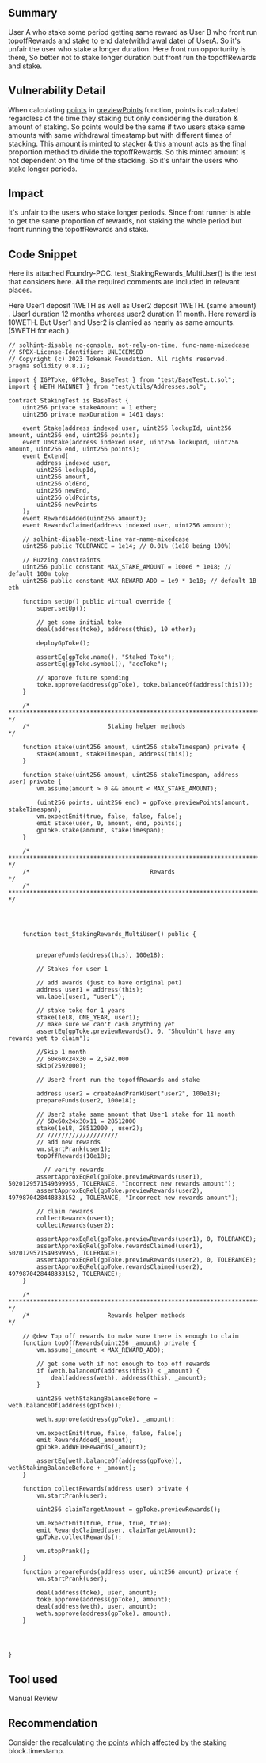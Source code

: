 ## Summary
User A who stake some period getting same reward as User B who front run topoffRewards and stake to end date(withdrawal date)
of UserA. So it's unfair the user who stake a longer duration. Here front run opportunity is there,  So better not to stake longer duration but front run the topoffRewards and stake. 

## Vulnerability Detail
When calculating [points](https://github.com/sherlock-audit/2023-06-tokemak-BPZ/blob/main/v2-core-audit-2023-07-14/src/staking/GPToke.sol#L195) in [previewPoints](https://github.com/sherlock-audit/2023-06-tokemak-BPZ/blob/main/v2-core-audit-2023-07-14/src/staking/GPToke.sol#L183C2-L196C6) function, points is calculated regardless of the time they staking but
only considering the duration & amount of staking. So points would be the same if two users stake same amounts with same withdrawal timestamp but with different times of stacking. This amount is minted to stacker & this amount acts as the final
proportion method to divide the topoffRewards. So this minted amount is not dependent on the time of the stacking. So it's unfair the users who stake longer periods.

## Impact
It's unfair to the users who stake longer periods. Since front runner is able to get the same proportion of rewards, not staking the whole period but front running the topoffRewards and stake. 

## Code Snippet

Here its attached Foundry-POC.  test_StakingRewards_MultiUser() is the test that considers here. All the required comments are included in relevant places. 

Here User1 deposit 1WETH as well as User2 deposit 1WETH. (same amount) . User1 duration 12 months whereas user2 duration 11
month. Here reward is 10WETH. But User1 and User2 is clamied as nearly as same amounts. (5WETH for each ). 


```solidity
// solhint-disable no-console, not-rely-on-time, func-name-mixedcase
// SPDX-License-Identifier: UNLICENSED
// Copyright (c) 2023 Tokemak Foundation. All rights reserved.
pragma solidity 0.8.17;

import { IGPToke, GPToke, BaseTest } from "test/BaseTest.t.sol";
import { WETH_MAINNET } from "test/utils/Addresses.sol";

contract StakingTest is BaseTest {
    uint256 private stakeAmount = 1 ether;
    uint256 private maxDuration = 1461 days;

    event Stake(address indexed user, uint256 lockupId, uint256 amount, uint256 end, uint256 points);
    event Unstake(address indexed user, uint256 lockupId, uint256 amount, uint256 end, uint256 points);
    event Extend(
        address indexed user,
        uint256 lockupId,
        uint256 amount,
        uint256 oldEnd,
        uint256 newEnd,
        uint256 oldPoints,
        uint256 newPoints
    );
    event RewardsAdded(uint256 amount);
    event RewardsClaimed(address indexed user, uint256 amount);

    // solhint-disable-next-line var-name-mixedcase
    uint256 public TOLERANCE = 1e14; // 0.01% (1e18 being 100%)

    // Fuzzing constraints
    uint256 public constant MAX_STAKE_AMOUNT = 100e6 * 1e18; // default 100m toke
    uint256 public constant MAX_REWARD_ADD = 1e9 * 1e18; // default 1B eth

    function setUp() public virtual override {
        super.setUp();

        // get some initial toke
        deal(address(toke), address(this), 10 ether);

        deployGpToke();

        assertEq(gpToke.name(), "Staked Toke");
        assertEq(gpToke.symbol(), "accToke");

        // approve future spending
        toke.approve(address(gpToke), toke.balanceOf(address(this)));
    }

    /* **************************************************************************** */
    /* 						Staking helper methods									*/

    function stake(uint256 amount, uint256 stakeTimespan) private {
        stake(amount, stakeTimespan, address(this));
    }

    function stake(uint256 amount, uint256 stakeTimespan, address user) private {
        vm.assume(amount > 0 && amount < MAX_STAKE_AMOUNT);

        (uint256 points, uint256 end) = gpToke.previewPoints(amount, stakeTimespan);
        vm.expectEmit(true, false, false, false);
        emit Stake(user, 0, amount, end, points);
        gpToke.stake(amount, stakeTimespan);
    }

    /* **************************************************************************** */
    /* 									Rewards										*/
    /* **************************************************************************** */

    

    
    function test_StakingRewards_MultiUser() public {
  

        prepareFunds(address(this), 100e18); 

        // Stakes for user 1

        // add awards (just to have original pot)
        address user1 = address(this);
        vm.label(user1, "user1");

        // stake toke for 1 years
        stake(1e18, ONE_YEAR, user1);
        // make sure we can't cash anything yet
        assertEq(gpToke.previewRewards(), 0, "Shouldn't have any rewards yet to claim");
        
        //Skip 1 month
        // 60x60x24x30 = 2,592,000
        skip(2592000);

        // User2 front run the topoffRewards and stake

        address user2 = createAndPrankUser("user2", 100e18);
        prepareFunds(user2, 100e18);

        // User2 stake same amount that User1 stake for 11 month
        // 60x60x24x30x11 = 28512000 
        stake(1e18, 28512000 , user2);
        // ////////////////////
        // add new rewards
        vm.startPrank(user1);
        topOffRewards(10e18);
        
          // verify rewards
        assertApproxEqRel(gpToke.previewRewards(user1), 5020129571549399955, TOLERANCE, "Incorrect new rewards amount");
        assertApproxEqRel(gpToke.previewRewards(user2), 4979870428448333152 , TOLERANCE, "Incorrect new rewards amount");

        // claim rewards
        collectRewards(user1);
        collectRewards(user2);

        assertApproxEqRel(gpToke.previewRewards(user1), 0, TOLERANCE);
        assertApproxEqRel(gpToke.rewardsClaimed(user1), 5020129571549399955, TOLERANCE);
        assertApproxEqRel(gpToke.previewRewards(user2), 0, TOLERANCE);
        assertApproxEqRel(gpToke.rewardsClaimed(user2), 4979870428448333152, TOLERANCE);
    }

    /* **************************************************************************** */
    /* 						Rewards helper methods									*/

    // @dev Top off rewards to make sure there is enough to claim
    function topOffRewards(uint256 _amount) private {
        vm.assume(_amount < MAX_REWARD_ADD);

        // get some weth if not enough to top off rewards
        if (weth.balanceOf(address(this)) < _amount) {
            deal(address(weth), address(this), _amount);
        }

        uint256 wethStakingBalanceBefore = weth.balanceOf(address(gpToke));

        weth.approve(address(gpToke), _amount);

        vm.expectEmit(true, false, false, false);
        emit RewardsAdded(_amount);
        gpToke.addWETHRewards(_amount);

        assertEq(weth.balanceOf(address(gpToke)), wethStakingBalanceBefore + _amount);
    }

    function collectRewards(address user) private {
        vm.startPrank(user);

        uint256 claimTargetAmount = gpToke.previewRewards();

        vm.expectEmit(true, true, true, true);
        emit RewardsClaimed(user, claimTargetAmount);
        gpToke.collectRewards();

        vm.stopPrank();
    }

    function prepareFunds(address user, uint256 amount) private {
        vm.startPrank(user);

        deal(address(toke), user, amount);
        toke.approve(address(gpToke), amount);
        deal(address(weth), user, amount);
        weth.approve(address(gpToke), amount);
    }

   

    
}

```

## Tool used

Manual Review

## Recommendation

Consider the recalculating the [points](https://github.com/sherlock-audit/2023-06-tokemak-BPZ/blob/main/v2-core-audit-2023-07-14/src/staking/GPToke.sol#L195C9-L195C15) which affected by the staking block.timestamp. 



